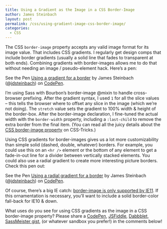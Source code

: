 ```yaml
---
title: Using a Gradient as the Image in a CSS Border-Image
author: James Steinbach
layout: post
permalink: /css/using-gradient-image-css-border-image/
categories:
  - CSS
---
```

The CSS `border-image` property accepts any valid image format for its image value. That includes CSS gradients. I regularly get design comps that include border gradients (usually a solid line that fades to transparent at both ends). Combining gradients with border-images allows me to do that without needing an image / pseudo-element hack. Here&#8217;s a pen:

<p class='codepen'  data-height='170' data-theme-id='0' data-slug-hash='vifnp' data-default-tab='result' data-line-numbers='' data-animations='run'>
  See the Pen <a href="http://codepen.io/jdsteinbach/pen/vifnp/">Using a gradient for a border</a> by James Steinbach (<a href="http://codepen.io/jdsteinbach">@jdsteinbach</a>) on <a href="http://codepen.io">CodePen</a>.
</p>

I&#8217;m using Sass with Bourbon&#8217;s border-image @mixin to handle cross-browser prefixing. After the gradient syntax, I used `1` for all the slice values &#8211; this tells the browser where to offset any slice in the image (which we&#8217;re not doing). The `stretch` value sets the gradient to 100% width & height of the border-box. After the border-image declaration, I fine-tuned the actual width with the `border-width` property, including a `:last-child` to remove the extra border from the final item. (You can read all the juicy details about the <a title="Understanding border-image | CSS-Tricks.com" href="http://css-tricks.com/understanding-border-image/" target="_blank">CSS border-image property</a> on CSS-Tricks.)

Using CSS gradients for border-images gives us a lot more customizability than simple solid (dashed, double, whatever) borders. For example, you could use this on an `<hr />` element or the bottom of any element to get a fade-in-out line for a divider between vertically stacked elements. You could also use a radial gradient to create more interesting picture borders. Check this pen out:

<p class='codepen'  data-height='540' data-theme-id='0' data-slug-hash='dvmwu' data-default-tab='result' data-line-numbers='' data-animations='run'>
  See the Pen <a href="http://codepen.io/jdsteinbach/pen/dvmwu/">Using a radial gradient for a border</a> by James Steinbach (<a href="http://codepen.io/jdsteinbach">@jdsteinbach</a>) on <a href="http://codepen.io">CodePen</a>.
</p>

Of course, there&#8217;s a big IE catch: <a title="Can I Use data: border-image" href="http://caniuse.com/border-image" target="_blank">border-image is only supported by IE11</a>. If this ornamentation is necessary, you&#8217;ll want to include a solid border-color fall-back for IE10 & down.

What uses do you see for using CSS gradients as the image in a CSS border-image property? Please share a <a title="CodePen" href="http://codepen.io" target="_blank">CodePen</a>, <a title="JSFiddle" href="http://jsfiddle.net/" target="_blank">JSFiddle</a>, <a title="Dabbblet" href="http://dabblet.com/" target="_blank">Dabbblet</a>, <a title="SassMeister" href="http://sassmeister.com/" target="_blank">SassMeister gist</a>, (or whatever sandbox you prefer!) in the comments below!

<script async src="//assets.codepen.io/assets/embed/ei.js"></script>